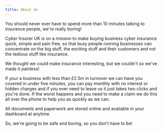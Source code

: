 ```yaml
---
title: About Us
---
```


You should never ever have to spend more than 10 minutes talking to insurance people, we're really boring!

Cyber Insurer UK is on a mission to make buying business cyber insurance quick, simple and pain free, so that busy people running businesses can concentrate on the big stuff, the exciting stuff and their customers and not the tedious stuff like insurance. 

We thought we could make insurance interesting, but we couldn't so we've made it painless!

If your a business with less than £2.5m in turnover we can have you covered in under five minutes, you can pay monthly with no interest or hidden charges and if you ever need to leave us it just takes two clicks and you're done. If the worst happens and you need to make a claim we do this all over the phone to help you as quickly as we can.

All documents and paperwork are stored online and available in your dashboard at anytime.

So, we're going to be safe and boring, so you don't have to be!
